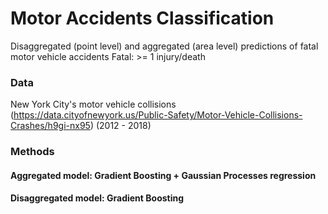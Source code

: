 # Motor Accidents Classification
Disaggregated (point level) and aggregated (area level) predictions of fatal motor vehicle accidents                      Fatal: >= 1 injury/death

### Data
New York City's motor vehicle collisions (https://data.cityofnewyork.us/Public-Safety/Motor-Vehicle-Collisions-Crashes/h9gi-nx95) (2012 - 2018)

### Methods
#### Aggregated model: Gradient Boosting + Gaussian Processes regression
#### Disaggregated model: Gradient Boosting
